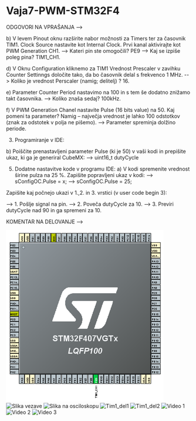 # Vaja7-PWM-STM32F4

ODGOVORI NA VPRAŠANJA -->

b) V levem Pinout oknu razširite nabor možnosti za Timers ter za časovnik TIM1. Clock Source nastavite kot Internal Clock. Prvi kanal aktivirajte kot PWM Generation CH1. 
--> Kateri pin ste omogočili?  PE9
--> Kaj se izpiše poleg pina?  TIM1_CH1.

d) V Oknu Configuration kliknemo za TIM1 Vrednost Prescaler v zavihku Counter Settinngs določite tako, da bo časovnik delal s frekvenco 1 MHz.
--> Koliko je vrednost Perscaler (namig; delitelj) ?  16.

e) Parameter Counter Period nastavimo na 100 in s tem še dodatno znižamo takt časovnika.
--> Koliko znaša sedaj?  100kHz.

f) V PWM Generation Chanel nastavite Pulse (16 bits value) na 50. Kaj pomeni ta parameter? Namig – največja vrednost je lahko 100 odstotkov (znak za odstotek v polja ne pišemo).
--> Parameter spreminja dolžino periode.

3. Programiranje v IDE:

b) Poiščite prenastavljeni parameter Pulse (ki je 50) v vaši kodi in prepišite ukaz, ki ga je generiral CubeMX:
--> uint16_t dutyCycle

5. Dodatne nastavitve kode v programu IDE:
a) V kodi spremenite vrednost širine pulza na 25 %. Zapišite popravljeni ukaz v kodi:
--> sConfigOC.Pulse = x;
--> sConfigOC.Pulse = 25;

Zapišite kaj počnejo ukazi v 1.,2. in 3. vrstici (v user code begin 3):

--> 1. Pošlje signal na pin.
--> 2. Poveča dutyCycle za 10.
--> 3. Previri dutyCycle nad 90 in ga spremeni za 10.

KOMENTAR NA DELOVANJE --> 

![Pinout mikroprocesorja](https://raw.githubusercontent.com/bozoslapy/Vaja7-PWM-STM32F4/main/7%20pinout.PNG)
![Slika vezave]()
![Slika na osciloskopu]()
![Tim1_del1]()
![Tim1_del2 ]()
![Video 1]()
![Video 2]()
![Video 3]()

